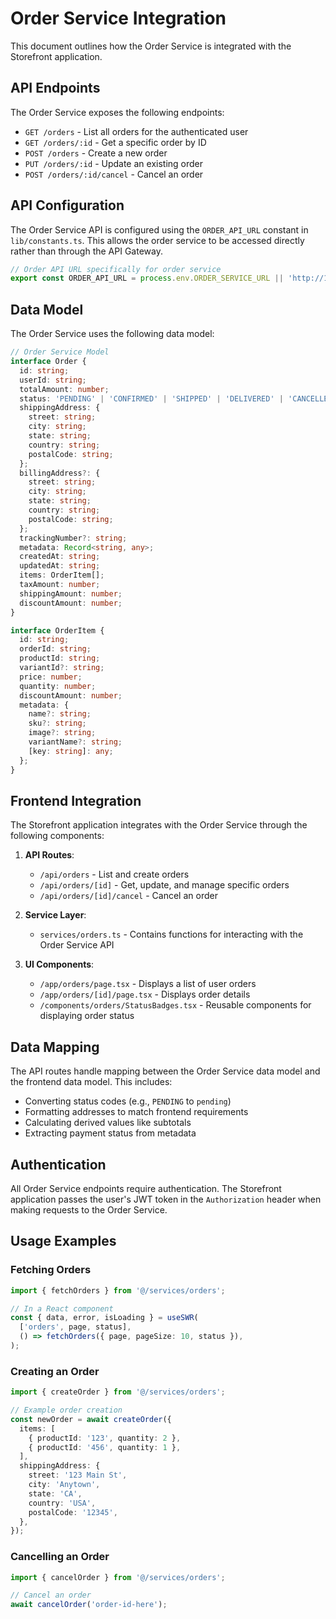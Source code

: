 # Order Service Integration

This document outlines how the Order Service is integrated with the Storefront application.

## API Endpoints

The Order Service exposes the following endpoints:

- `GET /orders` - List all orders for the authenticated user
- `GET /orders/:id` - Get a specific order by ID
- `POST /orders` - Create a new order
- `PUT /orders/:id` - Update an existing order
- `POST /orders/:id/cancel` - Cancel an order

## API Configuration

The Order Service API is configured using the `ORDER_API_URL` constant in `lib/constants.ts`. This allows the order service to be accessed directly rather than through the API Gateway.

```typescript
// Order API URL specifically for order service
export const ORDER_API_URL = process.env.ORDER_SERVICE_URL || 'http://127.0.0.1:3005/api/v1';
```

## Data Model

The Order Service uses the following data model:

```typescript
// Order Service Model
interface Order {
  id: string;
  userId: string;
  totalAmount: number;
  status: 'PENDING' | 'CONFIRMED' | 'SHIPPED' | 'DELIVERED' | 'CANCELLED' | 'FAILED';
  shippingAddress: {
    street: string;
    city: string;
    state: string;
    country: string;
    postalCode: string;
  };
  billingAddress?: {
    street: string;
    city: string;
    state: string;
    country: string;
    postalCode: string;
  };
  trackingNumber?: string;
  metadata: Record<string, any>;
  createdAt: string;
  updatedAt: string;
  items: OrderItem[];
  taxAmount: number;
  shippingAmount: number;
  discountAmount: number;
}

interface OrderItem {
  id: string;
  orderId: string;
  productId: string;
  variantId?: string;
  price: number;
  quantity: number;
  discountAmount: number;
  metadata: {
    name?: string;
    sku?: string;
    image?: string;
    variantName?: string;
    [key: string]: any;
  };
}
```

## Frontend Integration

The Storefront application integrates with the Order Service through the following components:

1. **API Routes**:
   - `/api/orders` - List and create orders
   - `/api/orders/[id]` - Get, update, and manage specific orders
   - `/api/orders/[id]/cancel` - Cancel an order

2. **Service Layer**:
   - `services/orders.ts` - Contains functions for interacting with the Order Service API

3. **UI Components**:
   - `/app/orders/page.tsx` - Displays a list of user orders
   - `/app/orders/[id]/page.tsx` - Displays order details
   - `/components/orders/StatusBadges.tsx` - Reusable components for displaying order status

## Data Mapping

The API routes handle mapping between the Order Service data model and the frontend data model. This includes:

- Converting status codes (e.g., `PENDING` to `pending`)
- Formatting addresses to match frontend requirements
- Calculating derived values like subtotals
- Extracting payment status from metadata

## Authentication

All Order Service endpoints require authentication. The Storefront application passes the user's JWT token in the `Authorization` header when making requests to the Order Service.

## Usage Examples

### Fetching Orders

```typescript
import { fetchOrders } from '@/services/orders';

// In a React component
const { data, error, isLoading } = useSWR(
  ['orders', page, status],
  () => fetchOrders({ page, pageSize: 10, status }),
);
```

### Creating an Order

```typescript
import { createOrder } from '@/services/orders';

// Example order creation
const newOrder = await createOrder({
  items: [
    { productId: '123', quantity: 2 },
    { productId: '456', quantity: 1 },
  ],
  shippingAddress: {
    street: '123 Main St',
    city: 'Anytown',
    state: 'CA',
    country: 'USA',
    postalCode: '12345',
  },
});
```

### Cancelling an Order

```typescript
import { cancelOrder } from '@/services/orders';

// Cancel an order
await cancelOrder('order-id-here');
``` 